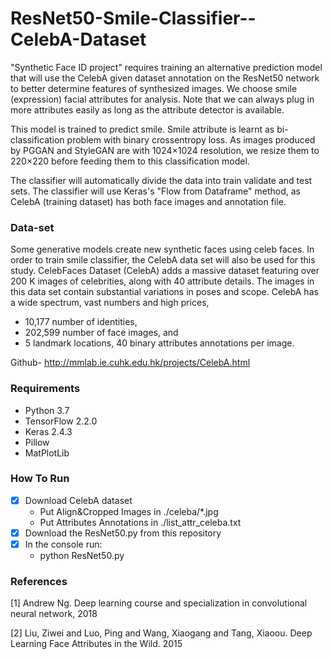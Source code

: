 # ResNet50-Smile-Classifier--CelebA-Dataset

"Synthetic Face ID project" requires training an alternative prediction model that will use the CelebA given
dataset annotation on the ResNet50 network to better determine features of synthesized images. We choose smile (expression) facial attributes for analysis. Note that we can always plug in more attributes easily as long as the attribute detector is available.

This model is trained to predict smile. Smile attribute is learnt as bi-classification problem with binary crossentropy loss. As images produced by PGGAN and StyleGAN are with 1024×1024 resolution, we resize them to 220×220 before feeding them to this classification model.

The classifier will automatically divide the data into train validate and test sets. The classifier will use Keras's "Flow from Dataframe" method, as CelebA (training dataset) has both face images and annotation file.  

### Data-set
Some generative models create new synthetic faces using celeb faces. In order to train smile classifier, the CelebA data set will also be used for this study. CelebFaces Dataset (CelebA) adds a massive dataset featuring over 200 K images of celebrities, along with 40 attribute details. The images in this data set contain substantial variations in poses and scope. CelebA has a wide spectrum, vast numbers and high prices,
* 10,177 number of identities,
* 202,599 number of face images, and
* 5 landmark locations, 40 binary attributes annotations per image.


Github- http://mmlab.ie.cuhk.edu.hk/projects/CelebA.html

### Requirements 
* Python 3.7
* TensorFlow 2.2.0
* Keras 2.4.3
* Pillow
* MatPlotLib


### How To Run
- [x] Download CelebA dataset
     * Put Align&Cropped Images in ./celeba/*.jpg
     * Put Attributes Annotations in ./list_attr_celeba.txt
- [x] Download the ResNet50.py from this repository
- [x] In the console run:
     * python ResNet50.py
### References
[1] Andrew Ng. Deep learning course and specialization in convolutional neural network, 2018

[2] Liu, Ziwei and Luo, Ping and Wang, Xiaogang and Tang, Xiaoou. Deep Learning Face Attributes in the Wild. 2015
